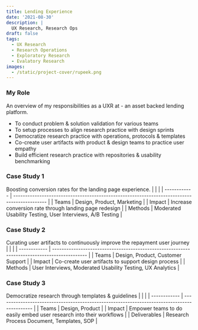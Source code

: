 ```yaml
---
title: Lending Experience
date: '2021-08-30'
description: |
  UX Research, Research Ops
draft: false
tags:
  - UX Research
  - Research Operations
  - Exploratory Research
  - Evalatory Research
images:
  - /static/project-cover/rupeek.png
---
```


### My Role

An overview of my responsibilities as a UXR at - an asset backed lending platform.

- To conduct problem & solution validation for various teams
- To setup processes to align research practice with design sprints
- Democratize research practice with operations, protocols & templates
- Co-create user artifacts with product & design teams to practice user empathy
- Build efficient research practice with repositories & usability benchmarking

### Case Study 1

Boosting conversion rates for the landing page experience.
| | |
| ------------ | -------------------------------------------------------------------------------------------- |
| Teams | Design, Product, Marketing |
| Impact | Increase conversion rate through landing page redesign |
| Methods | Moderated Usability Testing, User Interviews, A/B Testing |

### Case Study 2

Curating user artifacts to continuously improve the repayment user journey
| | |
| ------------ | -------------------------------------------------------------------------------------------- |
| Teams | Design, Product, Customer Support |
| Impact | Co-create user artifacts to support design process |
| Methods | User Interviews, Moderated Usability Testing, UX Analytics |

### Case Study 3

Democratize research through templates & guidelines
| | |
| ------------ | -------------------------------------------------------------------------------------------- |
| Teams | Design, Product |
| Impact | Empower teams to do easily embed user research into their workflows |
| Deliverables | Research Process Document, Templates, SOP |
